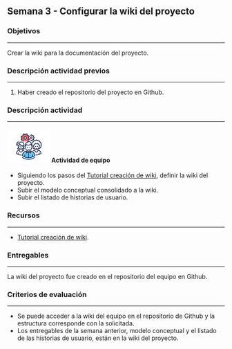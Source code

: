 ## Semana 3 - Configurar la wiki del proyecto

### Objetivos

----

Crear la wiki para la documentación del proyecto.
   
### Descripción actividad previos
----

1. Haber creado el repositorio del proyecto en Github.

### Descripción actividad

----

#### ![](./../../assets/images/grupo.png) Actividad de equipo

* Siguiendo los pasos del [Tutorial creación de wiki](https://misovirtual.virtual.uniandes.edu.co/codelabs/wiki_github/index.html?index=..%2F..index#0), definir la wiki del proyecto.
* Subir el modelo conceptual consolidado a la wiki.
* Subir el listado de historias de usuario. 

### Recursos

---

* [Tutorial creación de wiki](https://misovirtual.virtual.uniandes.edu.co/codelabs/wiki_github/index.html?index=..%2F..index#0).

### Entregables

---

La wiki del proyecto fue creado en el repositorio del equipo en Github.

### Criterios de evaluación

---

* Se puede acceder a la wiki del equipo en el repositorio de Github y la estructura corresponde con la solicitada.
* Los entregables de la semana anterior, modelo conceptual y el listado de las historias de usuario, están en la wiki del proyecto. 
  

